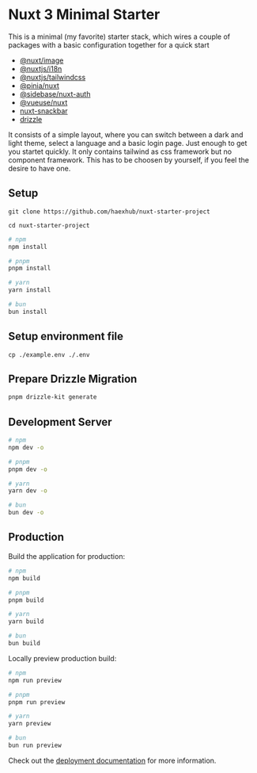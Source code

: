 # Nuxt 3 Minimal Starter

This is a minimal (my favorite) starter stack, which wires a couple of packages with a basic configuration together for a quick start

- [@nuxt/image](https://image.nuxt.com/?utm_source=nuxt_website&utm_medium=modules)
- [@nuxtjs/i18n](https://nuxt.com/modules/i18n)
- [@nuxtjs/tailwindcss](https://nuxt.com/modules/tailwindcss)
- [@pinia/nuxt](https://nuxt.com/modules/pinia)
- [@sidebase/nuxt-auth](https://nuxt.com/modules/sidebase-auth)
- [@vueuse/nuxt](https://nuxt.com/modules/vueuse)
- [nuxt-snackbar](https://nuxt.com/modules/snackbar)
- [drizzle](https://orm.drizzle.team/)

It consists of a simple layout, where you can switch between a dark and light theme, select a language and a basic login page. Just enough to get you startet quickly.
It only contains tailwind as css framework but no component framework. This has to be choosen by yourself, if you feel the desire to have one.

## Setup

```
git clone https://github.com/haexhub/nuxt-starter-project
```

```
cd nuxt-starter-project
```

```bash
# npm
npm install

# pnpm
pnpm install

# yarn
yarn install

# bun
bun install
```

## Setup environment file

```
cp ./example.env ./.env
```

## Prepare Drizzle Migration

```bash
pnpm drizzle-kit generate
```

## Development Server

```bash
# npm
npm dev -o

# pnpm
pnpm dev -o

# yarn
yarn dev -o

# bun
bun dev -o
```

## Production

Build the application for production:

```bash
# npm
npm build

# pnpm
pnpm build

# yarn
yarn build

# bun
bun build
```

Locally preview production build:

```bash
# npm
npm run preview

# pnpm
pnpm run preview

# yarn
yarn preview

# bun
bun run preview
```

Check out the [deployment documentation](https://nuxt.com/docs/getting-started/deployment) for more information.
